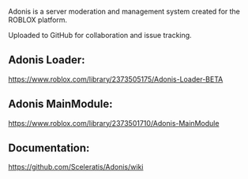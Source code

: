 Adonis is a server moderation and management system created for the ROBLOX platform.

Uploaded to GitHub for collaboration and issue tracking.


## Adonis Loader: 

https://www.roblox.com/library/2373505175/Adonis-Loader-BETA


## Adonis MainModule: 

https://www.roblox.com/library/2373501710/Adonis-MainModule


## Documentation:

https://github.com/Sceleratis/Adonis/wiki
